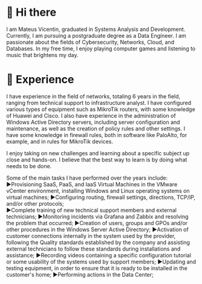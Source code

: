  # 👋 Hi there
 
I am Mateus Vicentin, graduated in Systems Analysis and Development. Currently, I am pursuing a postgraduate degree as a Data Engineer. I am passionate about the fields of Cybersecurity, Networks, Cloud, and Databases. In my free time, I enjoy playing computer games and listening to music that brightens my day.

# 🚀 Experience

I have experience in the field of networks, totaling 6 years in the field, ranging from technical support to infrastructure analyst. I have configured various types of equipment such as MikroTik routers, with some knowledge of Huawei and Cisco. I also have experience in the administration of Windows Active Directory servers, including server configuration and maintenance, as well as the creation of policy rules and other settings. I have some knowledge in firewall rules, both in software like PaloAlto, for example, and in rules for MikroTik devices.   

I enjoy taking on new challenges and learning about a specific subject up close and hands-on. I believe that the best way to learn is by doing what needs to be done.

Some of the main tasks I have performed over the years include:                                      
▶︎Provisioning SaaS, PaaS, and IaaS Virtual Machines in the VMware vCenter environment, installing Windows and Linux operating systems on virtual machines;
▶︎Configuring routing, firewall settings, directions, TCP/IP, and/or other protocols;        
▶︎Complete training of new technical support members and external technicians;
▶︎Monitoring incidents via Grafana and Zabbix and resolving the problem that occurred;
▶︎Creation of users, groups and GPOs and/or other procedures in the Windows Server Active Directory;
▶︎Activation of customer connections internally in the system used by the provider, following the Quality standards established by the company and assisting external technicians to follow these standards during installations and assistance;
▶︎Recording videos containing a specific configuration tutorial or some usability of the systems used by support members;
▶︎Updating and testing equipment, in order to ensure that it is ready to be installed in the customer's home;
▶︎Performing actions in the Data Center;
